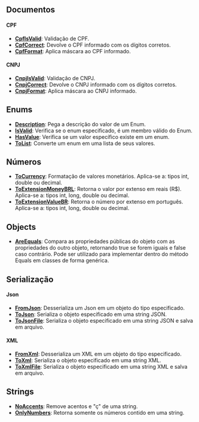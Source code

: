 ## Documentos
#### CPF
- **[CpfIsValid](https://github.com/wagnerpt/W4G.Extensions/wiki/CpfIsValid)**: Validação de CPF.
- **[CpfCorrect](https://github.com/wagnerpt/W4G.Extensions/wiki/CpfCorrect)**: Devolve o CPF informado com os dígitos corretos.
- **[CpfFormat](https://github.com/wagnerpt/W4G.Extensions/wiki/CpfFormat)**: Aplica máscara ao CPF informado.
#### CNPJ
- **[CnpjIsValid](https://github.com/wagnerpt/W4G.Extensions/wiki/CnpjIsValid)**: Validação de CNPJ.
- **[CnpjCorrect](https://github.com/wagnerpt/W4G.Extensions/wiki/CnpjCorrect)**: Devolve o CNPJ informado com os dígitos corretos.
- **[CnpjFormat](https://github.com/wagnerpt/W4G.Extensions/wiki/CnpjFormat)**: Aplica máscara ao CNPJ informado.

## Enums
- **[Description](https://github.com/wagnerpt/W4G.Extensions/wiki/Enum.Description)**: Pega a descrição do valor de um Enum.
- **[IsValid](https://github.com/wagnerpt/W4G.Extensions/wiki/Enum.IsValid)**: Verifica se o enum especificado, é um membro válido do Enum.
- **[HasValue](https://github.com/wagnerpt/W4G.Extensions/wiki/Enum.HasValue)**: Verifica se um valor específico existe em um enum.
- **[ToList](https://github.com/wagnerpt/W4G.Extensions/wiki/Enum.ToList)**: Converte um enum em uma lista de seus valores.

## Números
- **[ToCurrency](https://github.com/wagnerpt/W4G.Extensions/wiki/ToCurrency)**: Formatação de valores monetários. Aplica-se a: tipos int, double ou decimal.
- **[ToExtensionMoneyBRL](https://github.com/wagnerpt/W4G.Extensions/wiki/ToExtensionMoneyBRL)**: Retorna o valor por extenso em reais (R$). Aplica-se a: tipos int, long, double ou decimal.
- **[ToExtensionValueBR](https://github.com/wagnerpt/W4G.Extensions/wiki/ToExtensionValueBR)**: Retorna o número por extenso em português. Aplica-se a: tipos int, long, double ou decimal.

## Objects
- **[AreEquals](https://github.com/wagnerpt/W4G.Extensions/wiki/AreEquals)**: Compara as propriedades públicas do objeto com as propriedades do outro objeto, retornando true se forem iguais e false caso contrário. Pode ser utilizado para implementar dentro do método Equals em classes de forma genérica.

## Serialização
#### Json
- **[FromJson](https://github.com/wagnerpt/W4G.Extensions/wiki/FromJson)**:  Desserializa um Json em um objeto do tipo especificado.
- **[ToJson](https://github.com/wagnerpt/W4G.Extensions/wiki/ToJson)**:  Serializa o objeto especificado em uma string JSON.
- **[ToJsonFile](https://github.com/wagnerpt/W4G.Extensions/wiki/ToJsonFile)**:  Serializa o objeto especificado em uma string JSON e salva em arquivo.
#### XML
- **[FromXml](https://github.com/wagnerpt/W4G.Extensions/wiki/FromXml)**:  Desserializa um XML em um objeto do tipo especificado.
- **[ToXml](https://github.com/wagnerpt/W4G.Extensions/wiki/ToXml)**:  Serializa o objeto especificado em uma string XML.
- **[ToXmlFile](https://github.com/wagnerpt/W4G.Extensions/wiki/ToXmlFile)**: Serializa o objeto especificado em uma string XML e salva em arquivo.

## Strings
- **[NoAccents](https://github.com/wagnerpt/W4G.Extensions/wiki/NoAccents)**: Remove acentos e "ç" de uma string.
- **[OnlyNumbers](https://github.com/wagnerpt/W4G.Extensions/wiki/OnlyNumbers)**: Retorna somente os números contido em uma string.